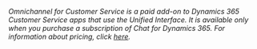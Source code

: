 *Omnichannel for Customer Service is a paid add-on to Dynamics 365 Customer Service apps that use the Unified Interface. It is available only when you purchase a subscription of Chat for Dynamics 365. For information about pricing, click [here](https://dynamics.microsoft.com/en-us/customer-service/overview/#pricing).*
